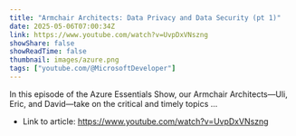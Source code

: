 ```yaml
---
title: "Armchair Architects: Data Privacy and Data Security (pt 1)"
date: 2025-05-06T07:00:34Z
link: https://www.youtube.com/watch?v=UvpDxVNszng
showShare: false
showReadTime: false
thumbnail: images/azure.png
tags: ["youtube.com/@MicrosoftDeveloper"]
---
```

In this episode of the Azure Essentials Show, our Armchair Architects—Uli, Eric, and David—take on the critical and timely topics ...

- Link to article: https://www.youtube.com/watch?v=UvpDxVNszng